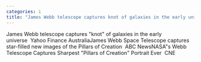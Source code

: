 ```yaml
---
categories: i
title: "James Webb telescope captures knot of galaxies in the early universe  Yahoo Finance Australia"
---
```

James Webb telescope captures "knot" of galaxies in the early universe&nbsp;&nbsp;Yahoo Finance AustraliaJames Webb Space Telescope captures star-filled new images of the Pillars of Creation&nbsp;&nbsp;ABC NewsNASA"s Webb Telescope Captures Sharpest "Pillars of Creation" Portrait Ever&nbsp;&nbsp;CNE